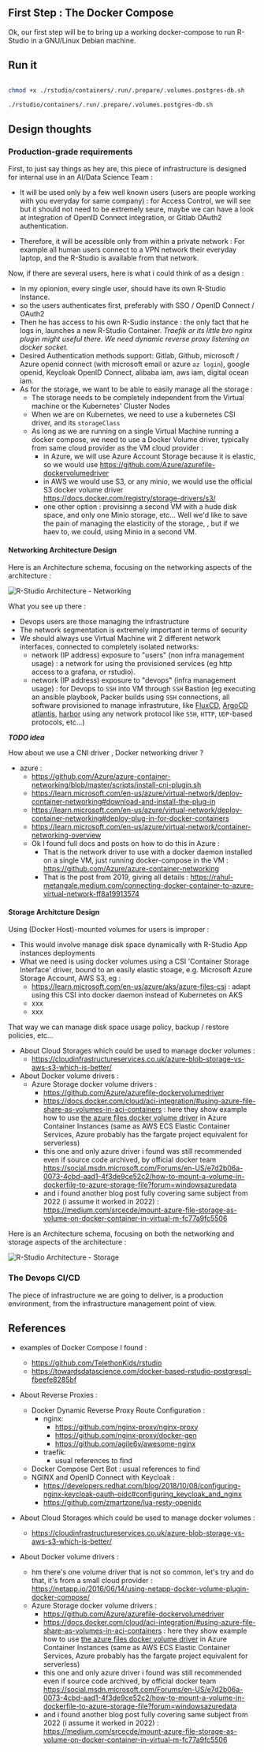## First Step : The Docker Compose

Ok, our first step will be to bring up a working docker-compose to run R-Studio in a GNU/Linux Debian machine.


## Run it

```bash

chmod +x ./rstudio/containers/.run/.prepare/.volumes.postgres-db.sh

./rstudio/containers/.run/.prepare/.volumes.postgres-db.sh


```

## Design thoughts

### Production-grade requirements

First, to just say things as hey are, this piece of infrastructure is designed for internal use in an AI/Data Science Team : 
* It will be used only by a few well known users (users are people working with you everyday for same company) : for Access Control, we will see but it should not need to be extremely seure, maybe we can have a look at integration of OpenID Connect integration, or Gitlab OAuth2 authentication. 

* Therefore, it will be acessible only from within a private network : For example all human users connect to a VPN network their everyday laptop, and the R-Studio is available from that network.
 
Now, if there are several users, here is what i could think of as a design : 

* In my opionion, every single user, should have its own R-Studio Instance.
* so the users authenticates first, preferably with SSO / OpenID Connect / OAuth2
* Then he has access to his own R-Sudio instance : the only fact that he logs in, launches a new R-Studio Container. _Traefik or its little bro nginx plugin might useful there. We need dynamic reverse proxy listening on docker socket._
* Desired Authentication methods support: Gitlab, Github, microsoft / Azure openid connect (with microsoft email or azure `az login`), google openid, Keycloak OpenID Connect, alibaba iam, aws iam, digital ocean iam.
* As for the storage, we want to be able to easily manage all the storage : 
  * The storage needs to be completely independent from the Virtual machine or the Kubernetes' Cluster Nodes
  * When we are on Kubernetes, we need to use a kubernetes CSI driver, and its `storageClass`
  * As long as we are running on a single Virtual Machine running a docker compose, we need to use a Docker Volume driver, typically from same cloud provider as the VM cloud provider : 
    * in Azure, we will use Azure Account Storage because it is elastic, so we would use https://github.com/Azure/azurefile-dockervolumedriver
    * in AWS we would use S3, or any minio, we would use the official S3 docker volume driver https://docs.docker.com/registry/storage-drivers/s3/
    * one other option : provisinng a second VM with a hude disk space, and only one Minio storage, etc... Well we'd like to save the pain of managing the elasticity of the storage, , but if we haev to, we could, using Minio in a second VM.



#### Networking Architecture Design


Here is an Architecture schema, focusing on the networking aspects of the architecture : 


![R-Studio Architecture - Networking](/.story/step1/img/rstudio-compose.drawio.png)



What you see up there : 
* Devops users are those managing the infrastructure
* The network segmentation is extremely important in terms of security
* We should always use Virtual Machine wit 2 different network interfaces, connected to completely isolated networks: 
  * network (IP address) exposure to "users" (non infra management usage) : a network for using the provisioned services (eg http access to a grafana, or rstudio).
  * network (IP address) exposure to "devops" (infra management usage) : for Devops to `SSH` into VM through `SSH` Bastion (eg executing an ansible playbook, Packer builds using `SSH` connections, all software provisioned to manage infrastruture, like [FluxCD](https://fluxcd.io), [ArgoCD](https://argo-cd.readthedocs.io/en/stable/) [atlantis](https://runatlantis.io), [harbor](https://goharbor.io) using any network protocol like `SSH`, `HTTP`, `UDP`-based protocols, etc...)

_**TODO idea**_

How about we use a CNI driver , Docker networking driver ?

* azure : 
  * https://github.com/Azure/azure-container-networking/blob/master/scripts/install-cni-plugin.sh
  * https://learn.microsoft.com/en-us/azure/virtual-network/deploy-container-networking#download-and-install-the-plug-in
  * https://learn.microsoft.com/en-us/azure/virtual-network/deploy-container-networking#deploy-plug-in-for-docker-containers
  * https://learn.microsoft.com/en-us/azure/virtual-network/container-networking-overview
  * Ok I found full docs and posts on how to do this in Azure : 
    * That is the network driver to use with a docker daemon installed on a single VM, just running docker-compose in the VM : https://github.com/Azure/azure-container-networking
    * That is the post from 2019, giving all details : https://rahul-metangale.medium.com/connecting-docker-container-to-azure-virtual-network-ff8a19913574

<!-- -->

#### Storage Architcture Design

Using (Docker Host)-mounted volumes for users is improper :
* This would involve manage disk space dynamically with R-Studio App instances deployments
* What we need is using docker volumes using a CSI 'Container Storage Interface'  driver, bound to an easily elastic stoage, e.g. Microsoft Azure Storage Account, AWS S3, eg :
  * https://learn.microsoft.com/en-us/azure/aks/azure-files-csi : adapt using this CSI into docker daemon instead of Kubernetes on AKS
  * xxx
  * xxx

That way we can manage disk space usage policy, backup / restore policies, etc... 


* About Cloud Storages which could be used to manage docker volumes : 
  * https://cloudinfrastructureservices.co.uk/azure-blob-storage-vs-aws-s3-which-is-better/
* About Docker volume drivers : 
  * Azure Storage docker volume drivers : 
    * https://github.com/Azure/azurefile-dockervolumedriver
    * https://docs.docker.com/cloud/aci-integration/#using-azure-file-share-as-volumes-in-aci-containers : here they show example how to use [the azure files docker volume driver](https://github.com/Azure/azurefile-dockervolumedriver) in Azure Container Instances (same as AWS ECS Elastic Container Services, Azure probably has the fargate project equivalent for serverless)
    * this one and only azure driver i found was still recommended even if source code archived, by official docker team https://social.msdn.microsoft.com/Forums/en-US/e7d2b06a-0073-4cbd-aad1-4f3de9ce52c2/how-to-mount-a-volume-in-dockerfile-to-azure-storage-file?forum=windowsazuredata
    * and i found another blog post fully covering same subject from 2022 (i assume it worked in 2022) : https://medium.com/srcecde/mount-azure-file-storage-as-volume-on-docker-container-in-virtual-m-fc77a9fc5506



Here is an Architecture schema, focusing on both the networking and storage aspects of the architecture : 


![R-Studio Architecture - Storage](/.story/step1/img/rstudio-infra-storage.drawio.png)


### The Devops CI/CD

The piece of infrastructure we are going to deliver, is a production environment, from the infrastructure management point of view. 


## References

* examples of Docker Compose I found : 
  * https://github.com/TelethonKids/rstudio
  * https://towardsdatascience.com/docker-based-rstudio-postgresql-fbeefe8285bf

* About Reverse Proxies : 
  * Docker Dynamic Reverse Proxy Route Configuration : 
    * nginx: 
      * https://github.com/nginx-proxy/nginx-proxy
      * https://github.com/nginx-proxy/docker-gen
      * https://github.com/agile6v/awesome-nginx
    * traefik: 
      * usual references to find
  * Docker Compose Cert Bot : usual references to find
  * NGINX and OpenID Connect with Keycloak : 
    * https://developers.redhat.com/blog/2018/10/08/configuring-nginx-keycloak-oauth-oidc#configuring_keycloak_and_nginx
    * https://github.com/zmartzone/lua-resty-openidc

* About Cloud Storages which could be used to manage docker volumes : 
  * https://cloudinfrastructureservices.co.uk/azure-blob-storage-vs-aws-s3-which-is-better/
* About Docker volume drivers :
  * hm there's one volume driver that is not so common, let's try and do that, it's from a small cloud provider : https://netapp.io/2016/06/14/using-netapp-docker-volume-plugin-docker-compose/ 
  * Azure Storage docker volume drivers : 
    * https://github.com/Azure/azurefile-dockervolumedriver
    * https://docs.docker.com/cloud/aci-integration/#using-azure-file-share-as-volumes-in-aci-containers : here they show example how to use [the azure files docker volume driver](https://github.com/Azure/azurefile-dockervolumedriver) in Azure Container Instances (same as AWS ECS Elastic Container Services, Azure probably has the fargate project equivalent for serverless)
    * this one and only azure driver i found was still recommended even if source code archived, by official docker team https://social.msdn.microsoft.com/Forums/en-US/e7d2b06a-0073-4cbd-aad1-4f3de9ce52c2/how-to-mount-a-volume-in-dockerfile-to-azure-storage-file?forum=windowsazuredata
    * and i found another blog post fully covering same subject from 2022 (i assume it worked in 2022) : https://medium.com/srcecde/mount-azure-file-storage-as-volume-on-docker-container-in-virtual-m-fc77a9fc5506